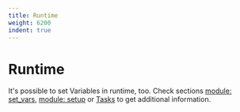 ```yaml
---
title: Runtime
weight: 6200
indent: true
---
```


# Runtime

It's possible to set Variables in runtime, too. Check sections
[module: set_vars](./module_set_vars.html), [module: setup](./module_setup.html) or
[Tasks](./tasks.html) to get additional information.
